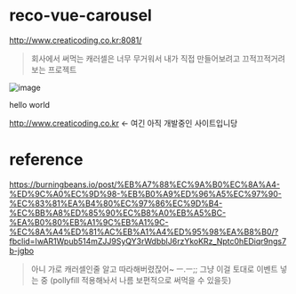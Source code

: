 # reco-vue-carousel


http://www.creaticoding.co.kr:8081/


> 회사에서 써먹는 캐러셀은 너무 무거워서 내가 직접 만들어보려고 끄적끄적거려보는 프로젝트

![image](https://user-images.githubusercontent.com/33514304/59636056-8c31c900-918d-11e9-96d8-2ce6b3067c3d.png)


hello world


http://www.creaticoding.co.kr <- 여긴 아직 개발중인 사이트입니당


# reference

https://burningbeans.io/post/%EB%A7%88%EC%9A%B0%EC%8A%A4-%ED%9C%A0%EC%9D%98-%EB%B0%A9%ED%96%A5%EC%97%90-%EC%83%81%EA%B4%80%EC%97%86%EC%9D%B4-%EC%BB%A8%ED%85%90%EC%B8%A0%EB%A5%BC-%EA%B0%80%EB%A1%9C%EB%A1%9C-%EC%8A%A4%ED%81%AC%EB%A1%A4%ED%95%98%EA%B8%B0/?fbclid=IwAR1Wpub514mZJJ9SyQY3rWdbblJ6rzYkoKRz_Nptc0hEDiqr9ngs7b-jgbo

> 아니 가로 캐러셀인줄 알고 따라해버렸잖어~ ㅡ.ㅡ;; 그냥 이걸 토대로 이벤트 넣는 중 (pollyfill 적용해놔서 나름 보편적으로 써먹을 수 있을듯)
